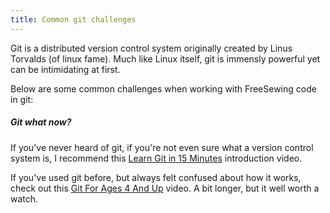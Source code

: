 ```yaml
---
title: Common git challenges
---
```



Git is a distributed version control system originally created by
Linus Torvalds (of linux fame).
Much like Linux itself, git is immensly powerful yet can be intimidating
at first.

Below are some common challenges when working with FreeSewing code in git:

<ReadMore recurse />

<Tip>

##### Git what now?

If you've never heard of git, if you're not even sure what a version
control system is, I recommend 
this [Learn Git in 15 Minutes](https://www.youtube.com/watch?v=USjZcfj8yxE&) introduction video.

If you've used git before, but always felt confused about how it works,
check out this [Git For Ages 4 And Up](https://youtu.be/1ffBJ4sVUb4?t=121) video.
A bit longer, but it well worth a watch.

</Tip>

